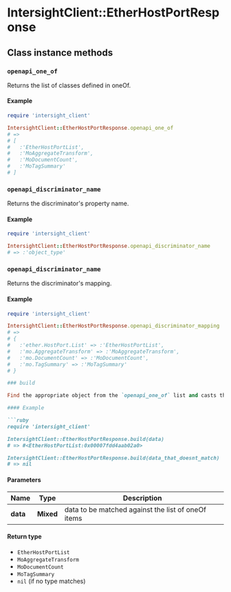 # IntersightClient::EtherHostPortResponse

## Class instance methods

### `openapi_one_of`

Returns the list of classes defined in oneOf.

#### Example

```ruby
require 'intersight_client'

IntersightClient::EtherHostPortResponse.openapi_one_of
# =>
# [
#   :'EtherHostPortList',
#   :'MoAggregateTransform',
#   :'MoDocumentCount',
#   :'MoTagSummary'
# ]
```

### `openapi_discriminator_name`

Returns the discriminator's property name.

#### Example

```ruby
require 'intersight_client'

IntersightClient::EtherHostPortResponse.openapi_discriminator_name
# => :'object_type'
```

### `openapi_discriminator_name`

Returns the discriminator's mapping.

#### Example

```ruby
require 'intersight_client'

IntersightClient::EtherHostPortResponse.openapi_discriminator_mapping
# =>
# {
#   :'ether.HostPort.List' => :'EtherHostPortList',
#   :'mo.AggregateTransform' => :'MoAggregateTransform',
#   :'mo.DocumentCount' => :'MoDocumentCount',
#   :'mo.TagSummary' => :'MoTagSummary'
# }

### build

Find the appropriate object from the `openapi_one_of` list and casts the data into it.

#### Example

```ruby
require 'intersight_client'

IntersightClient::EtherHostPortResponse.build(data)
# => #<EtherHostPortList:0x00007fdd4aab02a0>

IntersightClient::EtherHostPortResponse.build(data_that_doesnt_match)
# => nil
```

#### Parameters

| Name | Type | Description |
| ---- | ---- | ----------- |
| **data** | **Mixed** | data to be matched against the list of oneOf items |

#### Return type

- `EtherHostPortList`
- `MoAggregateTransform`
- `MoDocumentCount`
- `MoTagSummary`
- `nil` (if no type matches)

